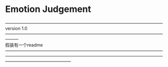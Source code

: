 Emotion Judgement
==============================================
————————————————————————————————————version 1.0———————————————————————————————————————<br>
假装有一个readme
———————————————————————————————————————————————————————————————————————————————————————
